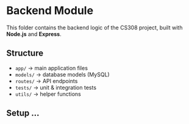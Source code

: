 # Backend Module

This folder contains the backend logic of the CS308 project, built with **Node.js** and **Express**.

## Structure
- `app/` → main application files
- `models/` → database models (MySQL)
- `routes/` → API endpoints
- `tests/` → unit & integration tests
- `utils/` → helper functions

## Setup ...